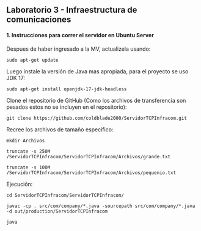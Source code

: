 ## Laboratorio 3 - Infraestructura de comunicaciones

#### 1. Instrucciones para correr el servidor en Ubuntu Server

Despues de haber ingresado a la MV, actualizela usando:

    sudo apt-get update

Luego instale la versión de Java mas apropiada, para el proyecto se uso JDK 17:

    sudo apt-get install openjdk-17-jdk-headless

Clone el repositorio de GitHub (Como los archivos de transferencia son pesados estos no se incluyen en el repositorio):

    git clone https://github.com/coldblade2000/ServidorTCPInfracom.git

Recree los archivos de tamaño especifico:

    mkdir Archivos

    truncate -s 250M /ServidorTCPInfracom/ServidorTCPInfracom/Archivos/grande.txt

    truncate -s 100M /ServidorTCPInfracom/ServidorTCPInfracom/Archivos/pequenio.txt

Ejecución:

    cd ServidorTCPInfracom/ServidorTCPInfracom/

    javac -cp . src/com/company/*.java -sourcepath src/com/company/*.java -d out/production/ServidorTCPInfracom

    java
